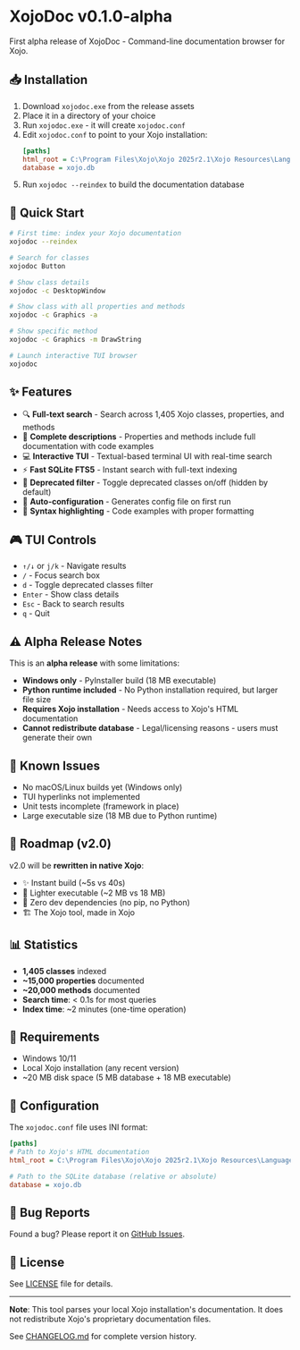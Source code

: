 # XojoDoc v0.1.0-alpha

First alpha release of XojoDoc - Command-line documentation browser for Xojo.

## 📥 Installation

1. Download `xojodoc.exe` from the release assets
2. Place it in a directory of your choice
3. Run `xojodoc.exe` - it will create `xojodoc.conf`
4. Edit `xojodoc.conf` to point to your Xojo installation:
   ```ini
   [paths]
   html_root = C:\Program Files\Xojo\Xojo 2025r2.1\Xojo Resources\Language Reference\html
   database = xojo.db
   ```
5. Run `xojodoc --reindex` to build the documentation database

## 🚀 Quick Start

```bash
# First time: index your Xojo documentation
xojodoc --reindex

# Search for classes
xojodoc Button

# Show class details
xojodoc -c DesktopWindow

# Show class with all properties and methods
xojodoc -c Graphics -a

# Show specific method
xojodoc -c Graphics -m DrawString

# Launch interactive TUI browser
xojodoc
```

## ✨ Features

- 🔍 **Full-text search** - Search across 1,405 Xojo classes, properties, and methods
- 📖 **Complete descriptions** - Properties and methods include full documentation with code examples
- 💻 **Interactive TUI** - Textual-based terminal UI with real-time search
- ⚡ **Fast SQLite FTS5** - Instant search with full-text indexing
- 🎯 **Deprecated filter** - Toggle deprecated classes on/off (hidden by default)
- 🔄 **Auto-configuration** - Generates config file on first run
- 📝 **Syntax highlighting** - Code examples with proper formatting

## 🎮 TUI Controls

- `↑/↓` or `j/k` - Navigate results
- `/` - Focus search box
- `d` - Toggle deprecated classes filter
- `Enter` - Show class details
- `Esc` - Back to search results
- `q` - Quit

## ⚠️ Alpha Release Notes

This is an **alpha release** with some limitations:

- **Windows only** - PyInstaller build (18 MB executable)
- **Python runtime included** - No Python installation required, but larger file size
- **Requires Xojo installation** - Needs access to Xojo's HTML documentation
- **Cannot redistribute database** - Legal/licensing reasons - users must generate their own

## 🐛 Known Issues

- No macOS/Linux builds yet (Windows only)
- TUI hyperlinks not implemented
- Unit tests incomplete (framework in place)
- Large executable size (18 MB due to Python runtime)

## 🔮 Roadmap (v2.0)

v2.0 will be **rewritten in native Xojo**:

- ✨ Instant build (~5s vs 40s)
- 💪 Lighter executable (~2 MB vs 18 MB)
- 🎯 Zero dev dependencies (no pip, no Python)
- 🏗️ The Xojo tool, made in Xojo

## 📊 Statistics

- **1,405 classes** indexed
- **~15,000 properties** documented
- **~20,000 methods** documented
- **Search time**: < 0.1s for most queries
- **Index time**: ~2 minutes (one-time operation)

## 🙏 Requirements

- Windows 10/11
- Local Xojo installation (any recent version)
- ~20 MB disk space (5 MB database + 18 MB executable)

## 📝 Configuration

The `xojodoc.conf` file uses INI format:

```ini
[paths]
# Path to Xojo's HTML documentation
html_root = C:\Program Files\Xojo\Xojo 2025r2.1\Xojo Resources\Language Reference\html

# Path to the SQLite database (relative or absolute)
database = xojo.db
```

## 🐞 Bug Reports

Found a bug? Please report it on [GitHub Issues](https://github.com/mbuchichio/xojodocs/issues).

## 📄 License

See [LICENSE](LICENSE) file for details.

---

**Note**: This tool parses your local Xojo installation's documentation. It does not redistribute Xojo's proprietary documentation files.

See [CHANGELOG.md](CHANGELOG.md) for complete version history.
